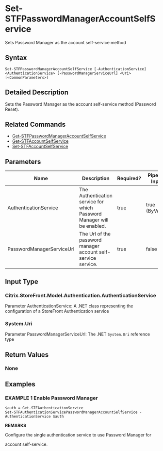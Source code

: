 ﻿# Set-STFPasswordManagerAccountSelfService

Sets Password Manager as the account self-service method

## Syntax

```
Set-STFPasswordManagerAccountSelfService [-AuthenticationService] <AuthenticationService> [-PasswordManagerServiceUrl] <Uri> [<CommonParameters>]
```

## Detailed Description

Sets the Password Manager as the account self-service method (Password Reset).

## Related Commands

* [Get-STFPasswordManagerAccountSelfService](Get-STFPasswordManagerAccountSelfService.md)
* [Get-STFAccountSelfService](Get-STFAccountSelfService.md)
* [Set-STFAccountSelfService](Set-STFAccountSelfService.md)

## Parameters

| Name   | Description | Required? | Pipeline Input | Default Value |
| --- | --- | --- | --- | --- |
|AuthenticationService|The Authentication service for which Password Manager will be enabled.|true|true (ByValue)| |
|PasswordManagerServiceUrl|The Url of the password manager account self-service service.|true|false| |

## Input Type

### Citrix.StoreFront.Model.Authentication.AuthenticationService

Parameter AuthenticationService: A .NET class representing the configuration of a StoreFront Authentication service

### System.Uri

Parameter PasswordManagerServiceUrl: The .NET `System.Uri` reference type

## Return Values

### None

## Examples

### EXAMPLE 1 Enable Password Manager

```
$auth = Get-STFAuthenticationService
Set-STFAuthenticationServicePasswordManagerAccountSelfService -AuthenticationService $auth
```

**REMARKS**

Configure the single authentication service to use Password Manager for 

account self-service.
